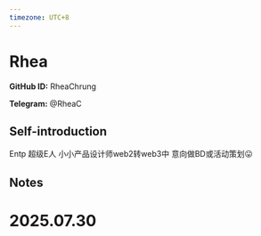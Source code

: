 ```yaml
---
timezone: UTC+8
---
```


# Rhea

**GitHub ID:** RheaChrung

**Telegram:** @RheaC

## Self-introduction

Entp 超级E人 小小产品设计师web2转web3中 意向做BD或活动策划😛

## Notes

<!-- Content_START -->

# 2025.07.30


<!-- Content_END -->
